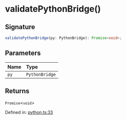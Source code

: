 # validatePythonBridge()

## Signature

```ts
validatePythonBridge(py: PythonBridge): Promise<void>;
```

## Parameters

| Name | Type |
| :------ | :------ |
| `py` | `PythonBridge` |

## Returns

`Promise`\<`void`\>

Defined in:  [python.ts:33](https://github.com/transitive-bullshit/scikit-learn-ts/blob/f6c1fce/packages/sklearn/src/python.ts#L33)
